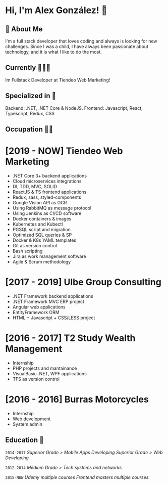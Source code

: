 # Hi, I'm Alex González! 👋

## 🚀 About Me
I'm a full stack developer that loves coding and always is looking for new challenges.
Since I was a child, I have always been passionate about technology, and it is what I like to do the most.

## Currently 👨🏻‍💻
Im Fullstack Developer at Tiendeo Web Marketing! 

## Specialized in 🎯
Backend: .NET, .NET Core & NodeJS.
Frontend: Javascript, React, Typescript, Redux, CSS

## Occupation 👷‍♂️
  # [2019 - NOW] Tiendeo Web Marketing 
  - .NET Core 3+ backend applications
  - Cloud microservices integrations  
  - DI, TDD, MVC, SOLID
  - ReactJS & TS frontend applications
  - Redux, sass, styled-components
  - Google Vision API as OCR
  - Using RabbitMQ as message protocol
  - Using Jenkins as CI/CD software
  - Docker containers & images
  - Kubernetes and Kubectl
  - PGSQL script and migration
  - Optimized SQL queries & SP
  - Docker & K8s YAML templates
  - Git as version control
  - Bash scripting
  - Jira as work management software
  - Agile & Scrum methodology

  # [2017 - 2019] Ulbe Group Consulting
  - .NET Framework backend applications
  - .NET Framework MVC ERP project 
  - Angular web applications
  - EntityFramework ORM
  - HTML + Javascript + CSS/LESS project

  # [2016 - 2017] T2 Study Wealth Management
  - Internship
  - PHP projects and mantainance
  - VisualBasic .NET, WPF applications
  - TFS as version control

  # [2016 - 2016] Burras Motorcycles
  - Internship
  - Web development
  - System admin

## Education 📐
  `2014-2017` 
  *Superior Grade > Mobile Apps Developing*
  *Superior Grade > Web Developing*

  `2012-2014`
  *Medium Grade > Tech systems and networks*

  `2015-NOW`
  *Udemy multiple courses*
  *Frontend masters multiple courses*
